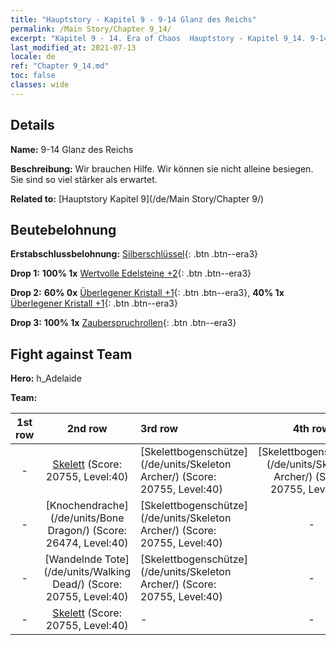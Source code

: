 ```yaml
---
title: "Hauptstory - Kapitel 9 - 9-14 Glanz des Reichs"
permalink: /Main Story/Chapter 9_14/
excerpt: "Kapitel 9 - 14. Era of Chaos  Hauptstory - Kapitel 9_14. 9-14 Glanz des Reichs"
last_modified_at: 2021-07-13
locale: de
ref: "Chapter 9_14.md"
toc: false
classes: wide
---
```


## Details

 **Name:** 9-14 Glanz des Reichs

 **Beschreibung:** Wir brauchen Hilfe. Wir können sie nicht alleine besiegen. Sie sind so viel stärker als erwartet.

 **Related to:** [Hauptstory Kapitel 9](/de/Main Story/Chapter 9/)

## Beutebelohnung

 **Erstabschlussbelohnung:** [Silberschlüssel](/ItemsDE/con_693/){: .btn .btn--era3}

 **Drop 1:** **100% 1x** [Wertvolle Edelsteine +2](/ItemsDE/mat_30/){: .btn .btn--era3}

 **Drop 2:** **60% 0x** [Überlegener Kristall +1](/ItemsDE/mat_24/){: .btn .btn--era3}, **40% 1x** [Überlegener Kristall +1](/ItemsDE/mat_24/){: .btn .btn--era3}

 **Drop 3:** **100% 1x** [Zauberspruchrollen](/ItemsDE/con_694/){: .btn .btn--era3}


## Fight against Team
 **Hero:** h_Adelaide

 **Team:**


  | 1st row | 2nd row | 3rd row | 4th row |
  |:----:|:----:|:----|:----:|
  | - | [Skelett](/de/units/Skeleton/) (Score: 20755, Level:40)  | [Skelettbogenschütze](/de/units/Skeleton Archer/) (Score: 20755, Level:40)  | [Skelettbogenschütze](/de/units/Skeleton Archer/) (Score: 20755, Level:40)  |
  | - | [Knochendrache](/de/units/Bone Dragon/) (Score: 26474, Level:40)  | [Skelettbogenschütze](/de/units/Skeleton Archer/) (Score: 20755, Level:40)  | - |
  | - | [Wandelnde Tote](/de/units/Walking Dead/) (Score: 20755, Level:40)  | [Skelettbogenschütze](/de/units/Skeleton Archer/) (Score: 20755, Level:40)  | - |
  | - | [Skelett](/de/units/Skeleton/) (Score: 20755, Level:40)  | - | - |


